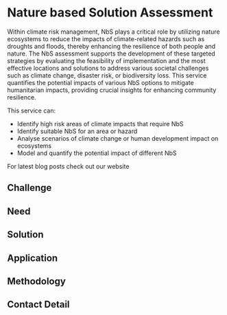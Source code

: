 # Nature based Solution Assessment

Within climate risk management, NbS plays a critical role by utilizing nature ecosystems to reduce the impacts of climate-related hazards such as droughts and floods, thereby enhancing the resilience of both people and nature. The NbS assessment supports the development of these targeted strategies by evaluating the feasibility of implementation and the most effective locations and solutions to address various societal challenges such as climate change, disaster risk, or biodiversity loss. This service quantifies the potential impacts of various NbS options to mitigate humanitarian impacts, providing crucial insights for enhancing community resilience. 

This service can:
* Identify high risk areas of climate impacts that require NbS
* Identify suitable NbS for an area or hazard
* Analyse scenarios of climate change or human development impact on ecosystems
* Model and quantify the potential impact of different NbS

For latest blog posts check out our website 


## Challenge

## Need

## Solution 

## Application

## Methodology 

## Contact Detail

